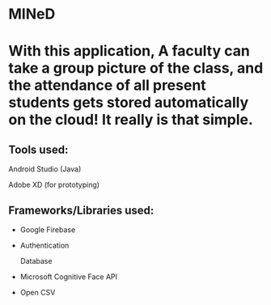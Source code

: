 # MINeD

<h1>With this application, A faculty can take a group picture of the class, and the attendance of all present students gets stored automatically on the cloud! It really is that simple.</h1>

<h2>Tools used:</h2>
  
  
  Android Studio (Java)
  
  
  Adobe XD (for prototyping)

<h2>Frameworks/Libraries used:</h2>
  
  
  - Google Firebase
  
  
  - Authentication
  
  
      Database
  
  
  - Microsoft Cognitive Face API 
  
  
  - Open CSV
